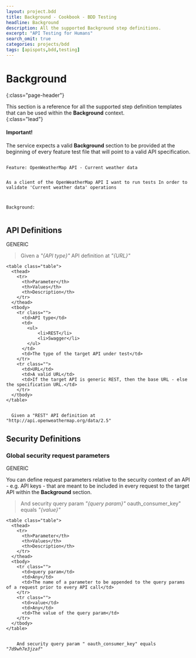 ```yaml
---
layout: project.bdd
title: Background - Cookbook - BDD Testing
headline: Background
description: All the supported Background step definitions.
excerpt: "API Testing for Humans"
search_omit: true
categories: projects/bdd
tags: [apispots,bdd,testing]
---
```


# Background
{:class="page-header"}

This section is a reference for all the supported step definition templates that can be used within the **Background** context.  
{:class="lead"}

<div class="bs-callout bs-callout-warning">
    <h4>Important!</a></h4>
    <p>
		The service expects a valid <b>Background</b> section to be provided at the beginning of every feature test file that 
		will point to a valid API specification.    	
    </p>
</div>

<div class="highlight"><pre><code class="gherkin" data-lang="gherkin_en">
Feature: OpenWeatherMap API - Current weather data
  
  As a client of the OpenWeatherMap API
  I want to run tests
  In order to validate 'Current weather data' operations

  Background: 
</code></pre></div>

## API Definitions

<span class="label label-primary" title='Supported by all API types'>GENERIC</span>

<div class="bs-example ingredient">
	<blockquote class='step-definition'>
		Given a <em class='param'>"{API type}"</em> API definition at <em class='param'>"{URL}"</em>
	</blockquote>	   
		
	<table class="table">
      <thead>
        <tr>
          <th>Parameter</th>
          <th>Values</th>
          <th>Description</th>
        </tr>
      </thead>
      <tbody>
        <tr class="">
          <td>API type</td>
          <td>
          	<ul>
          		<li>REST</li>
          		<li>Swagger</li>
          	</ul>
          </td>
          <td>The type of the target API under test</td>
        </tr>
        <tr class="">
          <td>URL</td>
          <td>A valid URL</td>
          <td>If the target API is generic REST, then the base URL - else the specification URL.</td>
        </tr>
      </tbody>
    </table>
	
</div>
<div class="highlight"><pre><code class="gherkin" data-lang="gherkin_en">
  Given a "REST" API definition at "http://api.openweathermap.org/data/2.5"
</code></pre></div>

## Security Definitions

### Global security request parameters

<span class="label label-primary" title='Supported by all API types'>GENERIC</span>

You can define request parameters relative to the security context of an API - e.g. API keys - that are meant to be included in every request to the target API within the **Background** section.

<div class="bs-example ingredient">
	<blockquote class='step-definition'>
    	And security query param <em class='param'>"{query param}"</em> oauth_consumer_key" equals <em class='param'>"{value}"</em>	
	</blockquote>	   
	
	<table class="table">
      <thead>
        <tr>
          <th>Parameter</th>
          <th>Values</th>
          <th>Description</th>
        </tr>
      </thead>
      <tbody>
        <tr class="">
          <td>query param</td>
          <td>Any</td>
          <td>The name of a parameter to be appended to the query params of a request prior to every API call</td>
        </tr>
        <tr class="">
          <td>value</td>
          <td>Any</td>
          <td>The value of the query param</td>
        </tr>
      </tbody>
    </table>
	
</div>
<div class="highlight"><pre><code class="gherkin" data-lang="gherkin_en">
	And security query param <em class='param'>"</em> oauth_consumer_key" equals <em class='param'>"7d9wh7e3jzaf"</em>	
</code></pre></div>
